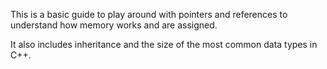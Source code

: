 This is a basic guide to play around with
pointers and references to understand how memory
works and are assigned.

It also includes inheritance and the size of the
most common data types in C++.